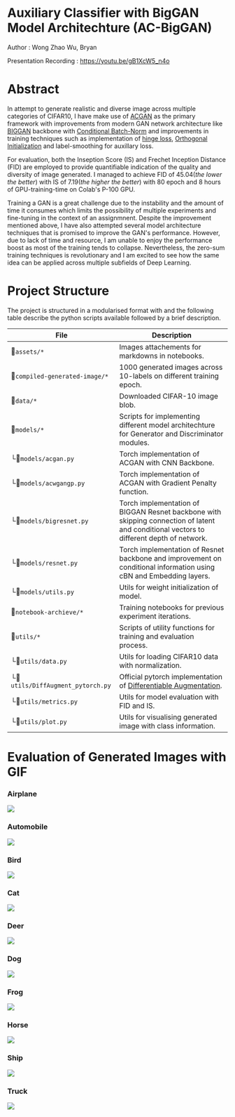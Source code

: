 # Auxiliary Classifier with BigGAN Model Architechture (AC-BigGAN)

Author : Wong Zhao Wu, Bryan

Presentation Recording : https://youtu.be/gB1XcW5_n4o

# Abstract
In attempt to generate realistic and diverse image across multiple categories of CIFAR10, I have make use of [ACGAN](https://arxiv.org/pdf/1610.09585.pdf) as the primary framework with improvements from modern GAN network architecture like [BIGGAN](https://arxiv.org/pdf/1809.11096.pdf) backbone with [Conditional Batch-Norm](https://paperswithcode.com/method/conditional-batch-normalization) and improvements in training techniques such as implementation of [hinge loss](https://paperswithcode.com/method/gan-hinge-loss), [Orthogonal Initialization](https://arxiv.org/pdf/1312.6120.pdf) and label-smoothing for auxillary loss.

For evaluation, both the Inseption Score (IS) and Frechet Inception Distance (FID) are employed to provide quantifiable indication of the quality and diversity of image generated. I managed to achieve FID of 45.04(*the lower the better*) with IS of 7.19(*the higher the better*) with 80 epoch and 8 hours of GPU-training-time on Colab's P-100 GPU.

Training a GAN is a great challenge due to the instability and the amount of time it consumes which limits the possibility of multiple experiments and fine-tuning in the context of an assignmnent. Despite the improvement mentioned above, I have also attempted several model architecture techniques that is promised to improve the GAN's performance. However, due to lack of time and resource, I am unable to enjoy the performance boost as most of the training tends to collapse. Nevertheless, the zero-sum training techniques is revolutionary and I am excited to see how the same idea can be applied across multiple subfields of Deep Learning.

# Project Structure
The project is structured in a modularised format with and the following table describe the python scripts available followed by a brief description.

| File  | Description | 
| --- | --- |
| 📂`assets/*`    | Images attachements for markdowns in notebooks.|
| 📂`compiled-generated-image/*`      | 1000 generated images across 10-labels on different training epoch.|
| 📂`data/*`      | Downloaded CIFAR-10 image blob.|
| 📂`models/*`      | Scripts for implementing different model architechture for Generator and Discriminator modules.|
| └🐍`models/acgan.py` | Torch implementation of ACGAN with CNN Backbone.|
| └🐍`models/acwgangp.py` | Torch implementation of ACGAN with Gradient Penalty function.|
| └🐍`models/bigresnet.py` | Torch implementation of BIGGAN Resnet backbone with skipping connection of latent and conditional vectors to different depth of network.|
| └🐍`models/resnet.py` | Torch implementation of Resnet backbone and improvement on conditional information using cBN and Embedding layers.|
| └🐍`models/utils.py` | Utils for weight initialization of model.|
| 📂`notebook-archieve/*`      | Training notebooks for previous experiment iterations.|
| 📂`utils/*`      | Scripts of utility functions for training and evaluation process.|
| └🐍`utils/data.py` | Utils for loading CIFAR10 data with normalization.|
| └🐍`utils/DiffAugment_pytorch.py` | Official pytorch implementation of [Differentiable Augmentation](https://arxiv.org/pdf/2006.10738.pdf).|
| └🐍`utils/metrics.py` | Utils for model evaluation with FID and IS.|
| └🐍`utils/plot.py` | Utils for visualising generated image with class information.|

# Evaluation of Generated Images with GIF
### Airplane
![](compiled-generated-image/airplane.gif)
### Automobile
![](compiled-generated-image/automobile.gif)
### Bird
![](compiled-generated-image/bird.gif)
### Cat
![](compiled-generated-image/cat.gif)
### Deer
![](compiled-generated-image/deer.gif)
### Dog
![](compiled-generated-image/dog.gif)
### Frog
![](compiled-generated-image/frog.gif)
### Horse
![](compiled-generated-image/horse.gif)
### Ship
![](compiled-generated-image/ship.gif)
### Truck
![](compiled-generated-image/truck.gif)